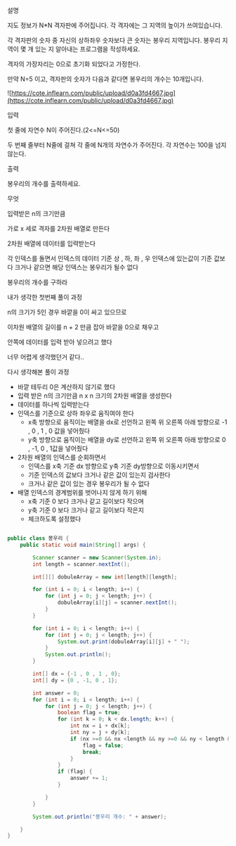 설명

지도 정보가 N*N 격자판에 주어집니다. 각 격자에는 그 지역의 높이가 쓰여있습니다.

각 격자판의 숫자 중 자신의 상하좌우 숫자보다 큰 숫자는 봉우리 지역입니다. 봉우리 지역이 몇 개 있는 지 알아내는 프로그램을 작성하세요.

격자의 가장자리는 0으로 초기화 되었다고 가정한다.

만약 N=5 이고, 격자판의 숫자가 다음과 같다면 봉우리의 개수는 10개입니다.

![https://cote.inflearn.com/public/upload/d0a3fd4667.jpg](https://cote.inflearn.com/public/upload/d0a3fd4667.jpg)

입력

첫 줄에 자연수 N이 주어진다.(2<=N<=50)

두 번째 줄부터 N줄에 걸쳐 각 줄에 N개의 자연수가 주어진다. 각 자연수는 100을 넘지 않는다.

출력

봉우리의 개수를 출력하세요.


무엇

입력받은 n의 크기만큼 

가로 x 세로 격자를 2차원 배열로 만든다

2차원 배열에 데이터를 입력받는다

각 인덱스를 돌면서 인덱스의 데이터 기준 상 , 하, 좌 , 우 인덱스에 있는값이 기준 값보다 크거나 같으면 해당 인덱스는 봉우리가 될수 없다

봉우리의 개수를 구하라

내가 생각한 첫번째 풀이 과정

n의 크기가 5인 경우 바깥을 0이 싸고 있으므로

이차원 배열의 길이를 n + 2 만큼 잡아 바깥을 0으로 채우고

안쪽에 데이터를 입력 받아 넣으려고 했다

너무 어렵게 생각했던거 같다..



다시 생각해본 풀이 과정

- 바깥 테두리 0은 계산하지 않기로 했다
- 입력 받은 n의 크기만큼 n x n 크기의 2차원 배열을 생성한다
- 데이터를 하나씩 입력받는다
- 인덱스를 기준으로 상하 좌우로 움직여야 한다
    - x축 방향으로 움직이는 배열을 dx로 선언하고 왼쪽 위 오른쪽 아래 방향으로 -1 , 0 , 1 , 0 값을 넣어줬다
    - y축 방향으로 움직이는 배열을 dy로 선언하고 왼쪽 위 오른쪽 아래 방향으로 0 , -1, 0 , 1값을 넣어줬다
- 2차원 배열의 인덱스를 순회하면서
    - 인덱스를 x축 기준 dx 방향으로 y축 기준 dy방향으로 이동시키면서
    - 기준 인덱스의 값보다 크거나 같은 값이 있는지 검사한다
    - 크거나 같은 값이 있는 경우 봉우리가 될 수 없다
- 배열 인덱스의 경계범위를 벗어나지 않게 하기 위해
    - x축 기준 0 보다 크거나 같고 길이보다 작으며
    - y축 기준 0 보다 크거나 같고 길이보다 작은지
    - 체크하도록 설정했다











```java

public class 봉우리 {
    public static void main(String[] args) {

        Scanner scanner = new Scanner(System.in);
        int length = scanner.nextInt();

        int[][] dobuleArray = new int[length][length];

        for (int i = 0; i < length; i++) {
            for (int j = 0; j < length; j++) {
                dobuleArray[i][j] = scanner.nextInt();
            }
        }

        for (int i = 0; i < length; i++) {
            for (int j = 0; j < length; j++) {
                System.out.print(dobuleArray[i][j] + " ");
            }
            System.out.println();
        }

        int[] dx = {-1 , 0 , 1 , 0};
        int[] dy = {0 , -1, 0 , 1};

        int answer = 0;
        for (int i = 0; i < length; i++) {
            for (int j = 0; j < length; j++) {
                boolean flag = true;
                for (int k = 0; k < dx.length; k++) {
                    int nx = i + dx[k];
                    int ny = j + dy[k];
                    if (nx >=0 && nx <length && ny >=0 && ny < length && dobuleArray[nx][ny] >= dobuleArray[i][j]) {
                        flag = false;
                        break;
                    }
                }
                if (flag) {
                    answer += 1;
                }

            }
        }

        System.out.println("봉우리 개수: " + answer);

    }
}
```